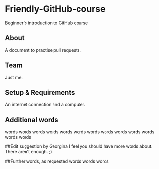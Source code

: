 # Friendly-GitHub-course
Beginner's introduction to GitHub course

## About
A document to practise pull requests.

## Team
Just me.

## Setup & Requirements
An internet connection and a computer.

## Additional words
words words words words words words words words words words words words words

##Edit suggestion by Georgina
I feel you should have more words about. There aren't enough. ;)

##Further words, as requested
words words words
